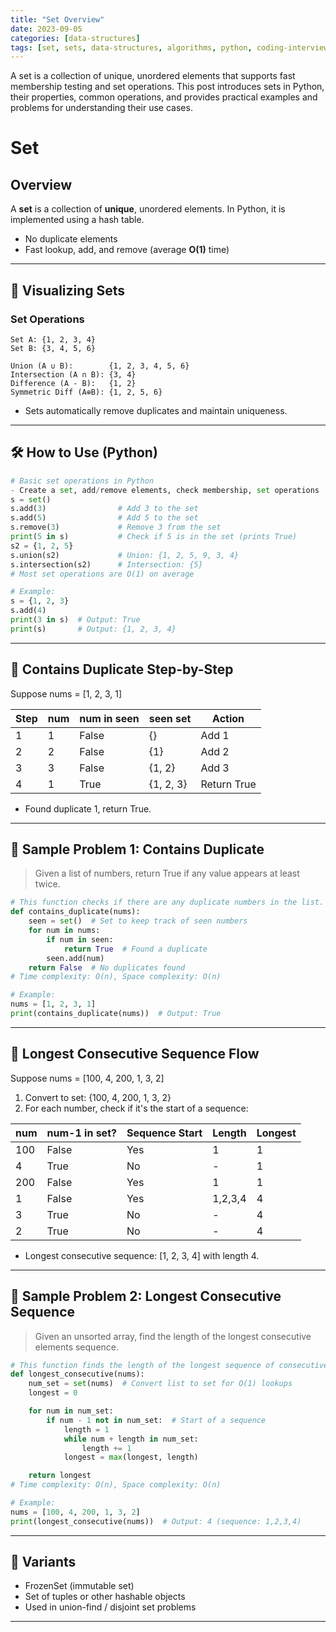 ```yaml
---
title: "Set Overview"
date: 2023-09-05
categories: [data-structures]
tags: [set, sets, data-structures, algorithms, python, coding-interview, leetcode, tutorial, guide, programming, hash-table, membership, problem-solving, big-o, time-complexity]
---
```


A set is a collection of unique, unordered elements that supports fast membership testing and set operations. This post introduces sets in Python, their properties, common operations, and provides practical examples and problems for understanding their use cases.

# Set

## Overview

A **set** is a collection of **unique**, unordered elements. In Python, it is implemented using a hash table.

- No duplicate elements
- Fast lookup, add, and remove (average **O(1)** time)

---

## 🧩 Visualizing Sets

### Set Operations

```
Set A: {1, 2, 3, 4}
Set B: {3, 4, 5, 6}

Union (A ∪ B):        {1, 2, 3, 4, 5, 6}
Intersection (A ∩ B): {3, 4}
Difference (A - B):   {1, 2}
Symmetric Diff (A⊕B): {1, 2, 5, 6}
```

- Sets automatically remove duplicates and maintain uniqueness.

---

## 🛠️ How to Use (Python)

```python
# Basic set operations in Python
- Create a set, add/remove elements, check membership, set operations
s = set()
s.add(3)                # Add 3 to the set
s.add(5)                # Add 5 to the set
s.remove(3)             # Remove 3 from the set
print(5 in s)           # Check if 5 is in the set (prints True)
s2 = {1, 2, 5}
s.union(s2)             # Union: {1, 2, 5, 9, 3, 4}
s.intersection(s2)      # Intersection: {5}
# Most set operations are O(1) on average

# Example:
s = {1, 2, 3}
s.add(4)
print(3 in s)  # Output: True
print(s)       # Output: {1, 2, 3, 4}
```

---

## 🧩 Contains Duplicate Step-by-Step

Suppose nums = [1, 2, 3, 1]

| Step | num | num in seen | seen set | Action        |
|------|----|-------------|----------|---------------|
| 1    | 1  | False       | {}       | Add 1         |
| 2    | 2  | False       | {1}      | Add 2         |
| 3    | 3  | False       | {1, 2}   | Add 3         |
| 4    | 1  | True        | {1, 2, 3}| Return True   |

- Found duplicate 1, return True.

---

## 📘 Sample Problem 1: Contains Duplicate

> Given a list of numbers, return True if any value appears at least twice.

```python
# This function checks if there are any duplicate numbers in the list.
def contains_duplicate(nums):
    seen = set()  # Set to keep track of seen numbers
    for num in nums:
        if num in seen:
            return True  # Found a duplicate
        seen.add(num)
    return False  # No duplicates found
# Time complexity: O(n), Space complexity: O(n)

# Example:
nums = [1, 2, 3, 1]
print(contains_duplicate(nums))  # Output: True
```

---

## 🧩 Longest Consecutive Sequence Flow

Suppose nums = [100, 4, 200, 1, 3, 2]

1. Convert to set: {100, 4, 200, 1, 3, 2}
2. For each number, check if it's the start of a sequence:

| num | num-1 in set? | Sequence Start | Length | Longest |
|----|---------------|----------------|--------|---------|
| 100| False         | Yes            | 1      | 1       |
| 4  | True          | No             | -      | 1       |
| 200| False         | Yes            | 1      | 1       |
| 1  | False         | Yes            | 1,2,3,4| 4       |
| 3  | True          | No             | -      | 4       |
| 2  | True          | No             | -      | 4       |

- Longest consecutive sequence: [1, 2, 3, 4] with length 4.

---

## 📘 Sample Problem 2: Longest Consecutive Sequence

> Given an unsorted array, find the length of the longest consecutive elements sequence.

```python
# This function finds the length of the longest sequence of consecutive numbers in the list.
def longest_consecutive(nums):
    num_set = set(nums)  # Convert list to set for O(1) lookups
    longest = 0

    for num in num_set:
        if num - 1 not in num_set:  # Start of a sequence
            length = 1
            while num + length in num_set:
                length += 1
            longest = max(longest, length)

    return longest
# Time complexity: O(n), Space complexity: O(n)

# Example:
nums = [100, 4, 200, 1, 3, 2]
print(longest_consecutive(nums))  # Output: 4 (sequence: 1,2,3,4)
```

---

## 🔁 Variants

- FrozenSet (immutable set)
- Set of tuples or other hashable objects
- Used in union-find / disjoint set problems

---

